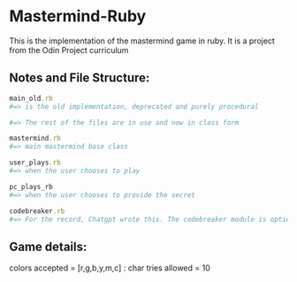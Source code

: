 # Mastermind-Ruby

This is the implementation of the mastermind game in ruby.
It is a project from the Odin Project curriculum

## Notes and File Structure:

``` ruby
main_old.rb
#=> is the old implementation, deprecated and purely procedural

#=> The rest of the files are in use and now in class form

mastermind.rb 
#=> main mastermind base class

user_plays.rb 
#=> when the user chooses to play

pc_plays_rb   
#=> when the user chooses to provide the secret 

codebreaker.rb 
#=> For the record, Chatgpt wrote this. The codebreaker module is optional and also not within the scope of my current learning (OOP concepts and refactoring), so I decided to defer it to AI so I can play around for curiosity. To be fair it's super efficient and can crack the code at around seven tries. 
```


## Game details:

colors accepted = [r,g,b,y,m,c] : char
tries allowed = 10

